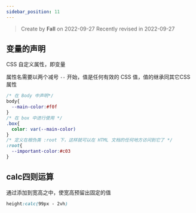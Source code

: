 ```yaml
---
sidebar_position: 11
---
```


> Create by **Fall** on 2022-09-27
> Recently revised in 2022-09-27

## 变量的声明

CSS 自定义属性，即变量

属性名需要以两个减号 `--` 开始，值是任何有效的 CSS 值，值的继承同其它CSS属性

```css
/* 在 Body 中声明*/
body{
  --main-color:#f0f
}
/* 在 box 中进行使用 */
.box{
  color: var(--main-color)
}
/* 定义在根伪类 :root 下，这样就可以在 HTML 文档的任何地方访问到它了 */
:root{
  --important-color:#c03
}
```

## calc四则运算

通过添加到宽高之中，使宽高预留出固定的值

```css
height:calc(99px - 2vh)
```

